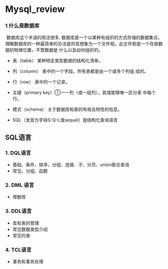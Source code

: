 # Mysql_review

### 1 什么是数据库

​	数据库这个术语的用法很多, 数据库是一个以某种有组织的方式存储的数据集合。理解数据库的一种最简单的办法是将其想象为一个文件柜。此文件柜是一个存放数据的物理位置，不管数据是 什么以及如何组织的。

*  表（table） 某种特定类型数据的结构化清单。

  * 列（column） 表中的一个字段。所有表都是由一个或多个列组 成的。
  * 行（row） 表中的一个记录。
  * 主键（primary key）①一一列（或一组列），其值能够唯一区分表 中每个行。

* 模式（schema） 关于数据库和表的布局及特性的信息。

* SQL（发音为字母S-Q-L或sequel）是结构化查询语言

  

## SQL语言

### 1. DQL语言

* 基础、条件、排序、分组、连接、子、分页、union联合查询
* 常见、分组、函数

### 2. DML 语言

* 增删改

### 3. DDL语言

* 库和表的管理
* 常见数据类型介绍
* 常见约束

### 4. TCL语言

* 事务和事务处理

